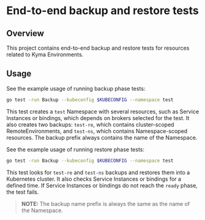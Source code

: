 # End-to-end backup and restore tests

## Overview

This project contains end-to-end backup and restore tests for resources related to Kyma Environments.

## Usage

See the example usage of running backup phase tests:

```bash
go test -run Backup --kubeconfig $KUBECONFIG --namespace test
```

This test creates a `test` Namespace with several resources, such as Service Instances or bindings, which depends on brokers selected for the test. It also creates two backups: `test-re`, which contains cluster-scoped  RemoteEnvironments, and `test-ns`, which contains Namespace-scoped resources. The backup prefix always contains the name of the Namespace.

 See the example usage of running restore phase tests:

```bash
go test -run Backup --kubeconfig $KUBECONFIG --namespace test
```

This test looks for `test-re` and `test-ns` backups and restores them into a Kubernetes cluster. It also checks Service Instances or bindings for a defined time. If Service Instances or bindings do not reach the `ready` phase, the test fails.
>**NOTE:** The backup name prefix is always the same as the name of the Namespace.
